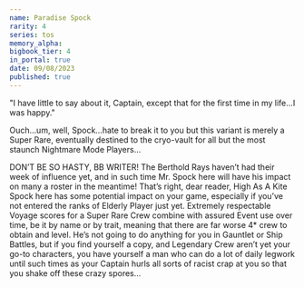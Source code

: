 ```yaml
---
name: Paradise Spock
rarity: 4
series: tos
memory_alpha:
bigbook_tier: 4
in_portal: true
date: 09/08/2023
published: true
---
```


"I have little to say about it, Captain, except that for the first time in my life...I was happy."

Ouch…um, well, Spock…hate to break it to you but this variant is merely a Super Rare, eventually destined to the cryo-vault for all but the most staunch Nightmare Mode Players…

DON’T BE SO HASTY, BB WRITER! The Berthold Rays haven’t had their week of influence yet, and in such time Mr. Spock here will have his impact on many a roster in the meantime! That’s right, dear reader, High As A Kite Spock here has some potential impact on your game, especially if you’ve not entered the ranks of Elderly Player just yet. Extremely respectable Voyage scores for a Super Rare Crew combine with assured Event use over time, be it by name or by trait, meaning that there are far worse 4* crew to obtain and level. He’s not going to do anything for you in Gauntlet or Ship Battles, but if you find yourself a copy, and Legendary Crew aren’t yet your go-to characters, you have yourself a man who can do a lot of daily legwork until such times as your Captain hurls all sorts of racist crap at you so that you shake off these crazy spores…

